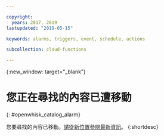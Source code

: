 ```yaml
---

copyright:
  years: 2017, 2019
lastupdated: "2019-05-15"

keywords: alarms, triggers, event, schedule, actions

subcollection: cloud-functions

---
```


{:new_window: target="_blank"}
# 您正在尋找的內容已遭移動
{: #openwhisk_catalog_alarm}

您要尋找的內容已移動。[請從新位置參閱最新資訊](/docs/openwhisk?topic=cloud-functions-pkg_alarms)。
{:shortdesc}
